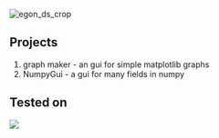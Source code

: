 ![egon_ds_crop](https://user-images.githubusercontent.com/95249974/199279020-5dbbc237-185f-432a-b087-2036a822c151.png)

## Projects
1. graph maker - an gui for simple matplotlib graphs
2. NumpyGui - a gui for many fields in numpy

## Tested on
<img src="https://img.shields.io/badge/Windows-0078D6?style=for-the-badge&logo=windows&logoColor=white" />
